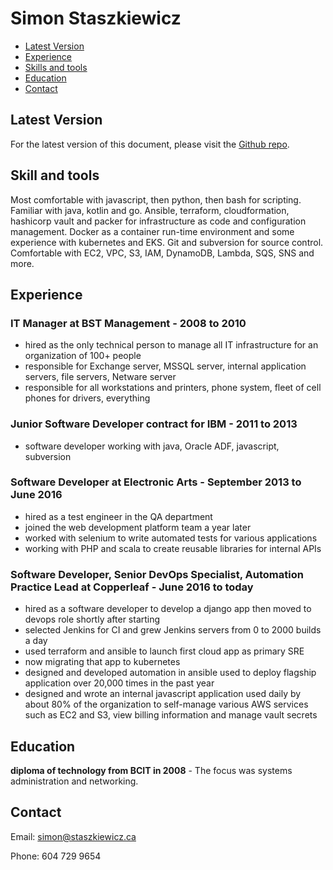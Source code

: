 Simon Staszkiewicz
===

- [Latest Version](#)
- [Experience](#experience)
- [Skills and tools](#skills-and-tools)
- [Education](#education)
- [Contact](#contact)

## Latest Version

For the latest version of this document, please visit the [Github repo](https://github.com/Stasmo/resume).

## Skill and tools

Most comfortable with javascript, then python, then bash for scripting.
Familiar with java, kotlin and go.
Ansible, terraform, cloudformation, hashicorp vault and packer for infrastructure as code and configuration management.
Docker as a container run-time environment and some experience with kubernetes and EKS.
Git and subversion for source control.
Comfortable with EC2, VPC, S3, IAM, DynamoDB, Lambda, SQS, SNS and more.

## Experience

### IT Manager at BST Management - 2008 to 2010

- hired as the only technical person to manage all IT infrastructure for an organization of 100+ people
- responsible for Exchange server, MSSQL server, internal application servers, file servers, Netware server
- responsible for all workstations and printers, phone system, fleet of cell phones for drivers, everything

### Junior Software Developer contract for IBM - 2011 to 2013

- software developer working with java, Oracle ADF, javascript, subversion

### Software Developer at Electronic Arts - September 2013 to June 2016

- hired as a test engineer in the QA department
- joined the web development platform team a year later
- worked with selenium to write automated tests for various applications
- working with PHP and scala to create reusable libraries for internal APIs

### Software Developer, Senior DevOps Specialist, Automation Practice Lead at Copperleaf - June 2016 to today

- hired as a software developer to develop a django app then moved to devops role shortly after starting
- selected Jenkins for CI and grew Jenkins servers from 0 to 2000 builds a day
- used terraform and ansible to launch first cloud app as primary SRE
- now migrating that app to kubernetes
- designed and developed automation in ansible used to deploy flagship application over 20,000 times in the past year
- designed and wrote an internal javascript application used daily by about 80% of the organization to self-manage
  various AWS services such as EC2 and S3, view billing information and manage vault secrets

## Education

**diploma of technology from BCIT in 2008** - The focus was systems administration and networking.

## Contact

Email: simon@staszkiewicz.ca

Phone: 604 729 9654

